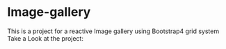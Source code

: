 # Image-gallery
This is a project for a reactive Image gallery using Bootstrap4 grid system
Take a Look at the project:
